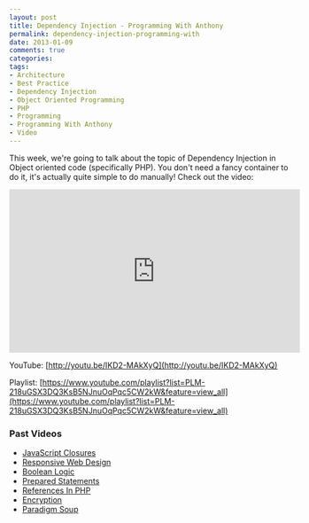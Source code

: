 ```yaml
---
layout: post
title: Dependency Injection - Programming With Anthony
permalink: dependency-injection-programming-with
date: 2013-01-09
comments: true
categories:
tags:
- Architecture
- Best Practice
- Dependency Injection
- Object Oriented Programming
- PHP
- Programming
- Programming With Anthony
- Video
---
```


This week, we're going to talk about the topic of Dependency Injection in Object oriented code (specifically PHP). You don't need a fancy container to do it, it's actually quite simple to do manually! Check out the video:
<!--more-->


<iframe allowfullscreen="allowfullscreen" frameborder="0" height="295" src="http://www.youtube.com/embed/IKD2-MAkXyQ" width="525"></iframe>

YouTube: [http://youtu.be/IKD2-MAkXyQ](http://youtu.be/IKD2-MAkXyQ)


Playlist: [https://www.youtube.com/playlist?list=PLM-218uGSX3DQ3KsB5NJnuOqPqc5CW2kW&feature=view_all](https://www.youtube.com/playlist?list=PLM-218uGSX3DQ3KsB5NJnuOqPqc5CW2kW&feature=view_all)

### Past Videos


 * [JavaScript Closures](https://www.youtube.com/watch?v=R_ZvxMyFSCU)
 * [Responsive Web Design](https://www.youtube.com/watch?v=-BVmrSG93XE)
 * [Boolean Logic](https://www.youtube.com/watch?v=udOU0gagZqg)
 * [Prepared Statements](https://www.youtube.com/watch?v=nLinqtCfhKY)
 * [References In PHP](https://www.youtube.com/watch?v=_YZIBWQr_yk)
 * [Encryption](https://www.youtube.com/watch?v=RLmuFlDygn0)
 * [Paradigm Soup](https://www.youtube.com/watch?v=CV4vPsEizJM)
